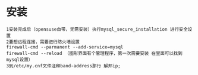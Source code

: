 # 安装
    1安装完成后（opensuse自带，无需安装）执行mysql_secure_installation 进行安全设置
    2要想远程连接，需要进行防火墙设置
    firewall-cmd --parmanent --add-service=mysql
    firewall-cmd --reload （图形界面有个管理程序，第一次需要安装 在里面可以找到mysql设置）
    3到/etc/my.cnf文件注释band-address那行 解邦ip;
